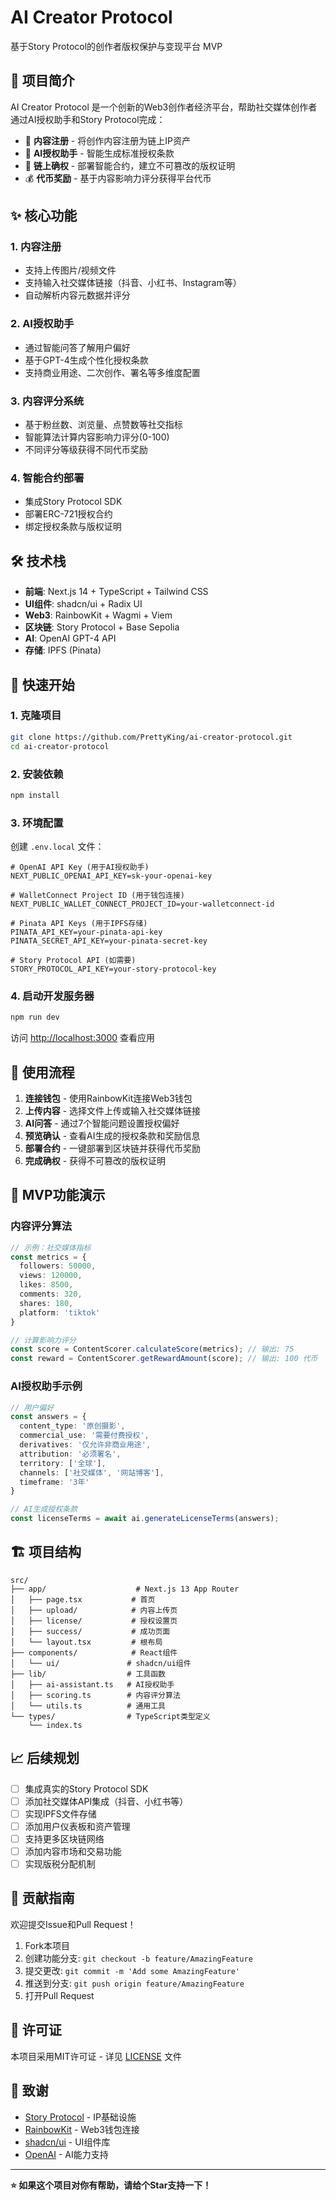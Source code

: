 # AI Creator Protocol

基于Story Protocol的创作者版权保护与变现平台 MVP

## 🚀 项目简介

AI Creator Protocol 是一个创新的Web3创作者经济平台，帮助社交媒体创作者通过AI授权助手和Story Protocol完成：

- 📝 **内容注册** - 将创作内容注册为链上IP资产
- 🤖 **AI授权助手** - 智能生成标准授权条款 
- 🔐 **链上确权** - 部署智能合约，建立不可篡改的版权证明
- 💰 **代币奖励** - 基于内容影响力评分获得平台代币

## ✨ 核心功能

### 1. 内容注册
- 支持上传图片/视频文件
- 支持输入社交媒体链接（抖音、小红书、Instagram等）
- 自动解析内容元数据并评分

### 2. AI授权助手  
- 通过智能问答了解用户偏好
- 基于GPT-4生成个性化授权条款
- 支持商业用途、二次创作、署名等多维度配置

### 3. 内容评分系统
- 基于粉丝数、浏览量、点赞数等社交指标
- 智能算法计算内容影响力评分(0-100)
- 不同评分等级获得不同代币奖励

### 4. 智能合约部署
- 集成Story Protocol SDK
- 部署ERC-721授权合约
- 绑定授权条款与版权证明

## 🛠 技术栈

- **前端**: Next.js 14 + TypeScript + Tailwind CSS
- **UI组件**: shadcn/ui + Radix UI
- **Web3**: RainbowKit + Wagmi + Viem
- **区块链**: Story Protocol + Base Sepolia
- **AI**: OpenAI GPT-4 API
- **存储**: IPFS (Pinata)

## 🏁 快速开始

### 1. 克隆项目
```bash
git clone https://github.com/PrettyKing/ai-creator-protocol.git
cd ai-creator-protocol
```

### 2. 安装依赖
```bash
npm install
```

### 3. 环境配置
创建 `.env.local` 文件：
```env
# OpenAI API Key (用于AI授权助手)
NEXT_PUBLIC_OPENAI_API_KEY=sk-your-openai-key

# WalletConnect Project ID (用于钱包连接)
NEXT_PUBLIC_WALLET_CONNECT_PROJECT_ID=your-walletconnect-id

# Pinata API Keys (用于IPFS存储)
PINATA_API_KEY=your-pinata-api-key
PINATA_SECRET_API_KEY=your-pinata-secret-key

# Story Protocol API (如需要)
STORY_PROTOCOL_API_KEY=your-story-protocol-key
```

### 4. 启动开发服务器
```bash
npm run dev
```

访问 [http://localhost:3000](http://localhost:3000) 查看应用

## 📱 使用流程

1. **连接钱包** - 使用RainbowKit连接Web3钱包
2. **上传内容** - 选择文件上传或输入社交媒体链接
3. **AI问答** - 通过7个智能问题设置授权偏好
4. **预览确认** - 查看AI生成的授权条款和奖励信息
5. **部署合约** - 一键部署到区块链并获得代币奖励
6. **完成确权** - 获得不可篡改的版权证明

## 🎯 MVP功能演示

### 内容评分算法
```typescript
// 示例：社交媒体指标
const metrics = {
  followers: 50000,
  views: 120000, 
  likes: 8500,
  comments: 320,
  shares: 180,
  platform: 'tiktok'
}

// 计算影响力评分
const score = ContentScorer.calculateScore(metrics); // 输出: 75
const reward = ContentScorer.getRewardAmount(score); // 输出: 100 代币
```

### AI授权助手示例
```typescript
// 用户偏好
const answers = {
  content_type: '原创摄影',
  commercial_use: '需要付费授权',
  derivatives: '仅允许非商业用途',
  attribution: '必须署名',
  territory: ['全球'],
  channels: ['社交媒体', '网站博客'],
  timeframe: '3年'
}

// AI生成授权条款
const licenseTerms = await ai.generateLicenseTerms(answers);
```

## 🏗 项目结构

```
src/
├── app/                    # Next.js 13 App Router
│   ├── page.tsx           # 首页
│   ├── upload/            # 内容上传页
│   ├── license/           # 授权设置页  
│   ├── success/           # 成功页面
│   └── layout.tsx         # 根布局
├── components/            # React组件
│   └── ui/               # shadcn/ui组件
├── lib/                  # 工具函数
│   ├── ai-assistant.ts   # AI授权助手
│   ├── scoring.ts        # 内容评分算法
│   └── utils.ts          # 通用工具
└── types/                # TypeScript类型定义
    └── index.ts
```


## 📈 后续规划

- [ ] 集成真实的Story Protocol SDK
- [ ] 添加社交媒体API集成（抖音、小红书等）
- [ ] 实现IPFS文件存储
- [ ] 添加用户仪表板和资产管理
- [ ] 支持更多区块链网络
- [ ] 添加内容市场和交易功能
- [ ] 实现版税分配机制

## 🤝 贡献指南

欢迎提交Issue和Pull Request！

1. Fork本项目
2. 创建功能分支: `git checkout -b feature/AmazingFeature`
3. 提交更改: `git commit -m 'Add some AmazingFeature'`
4. 推送到分支: `git push origin feature/AmazingFeature`
5. 打开Pull Request

## 📄 许可证

本项目采用MIT许可证 - 详见 [LICENSE](LICENSE) 文件

## 🙏 致谢

- [Story Protocol](https://storyprotocol.xyz/) - IP基础设施
- [RainbowKit](https://rainbowkit.com/) - Web3钱包连接
- [shadcn/ui](https://ui.shadcn.com/) - UI组件库
- [OpenAI](https://openai.com/) - AI能力支持

---

**⭐ 如果这个项目对你有帮助，请给个Star支持一下！**